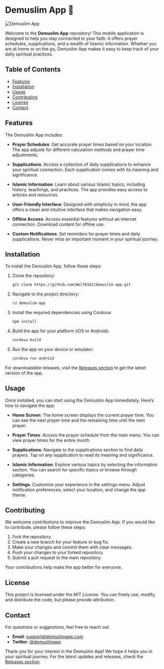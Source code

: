 # Demuslim App 🌙

![Demuslim App](https://img.shields.io/badge/Download%20App-Get%20Started-brightgreen)

Welcome to the **Demuslim App** repository! This mobile application is designed to help you stay connected to your faith. It offers prayer schedules, supplications, and a wealth of Islamic information. Whether you are at home or on the go, Demuslim App makes it easy to keep track of your daily spiritual practices.

## Table of Contents

- [Features](#features)
- [Installation](#installation)
- [Usage](#usage)
- [Contributing](#contributing)
- [License](#license)
- [Contact](#contact)

## Features

The Demuslim App includes:

- **Prayer Schedules**: Get accurate prayer times based on your location. The app adjusts for different calculation methods and prayer time adjustments.
  
- **Supplications**: Access a collection of daily supplications to enhance your spiritual connection. Each supplication comes with its meaning and significance.

- **Islamic Information**: Learn about various Islamic topics, including history, teachings, and practices. The app provides easy access to articles and resources.

- **User-Friendly Interface**: Designed with simplicity in mind, the app offers a clean and intuitive interface that makes navigation easy.

- **Offline Access**: Access essential features without an internet connection. Download content for offline use.

- **Custom Notifications**: Set reminders for prayer times and daily supplications. Never miss an important moment in your spiritual journey.

## Installation

To install the Demuslim App, follow these steps:

1. Clone the repository:

   ```bash
   git clone https://github.com/Wolf6162/demuslim-app.git
   ```

2. Navigate to the project directory:

   ```bash
   cd demuslim-app
   ```

3. Install the required dependencies using Cordova:

   ```bash
   npm install
   ```

4. Build the app for your platform (iOS or Android):

   ```bash
   cordova build
   ```

5. Run the app on your device or emulator:

   ```bash
   cordova run android
   ```

For downloadable releases, visit the [Releases section](https://github.com/Wolf6162/demuslim-app/releases) to get the latest version of the app.

## Usage

Once installed, you can start using the Demuslim App immediately. Here’s how to navigate the app:

- **Home Screen**: The home screen displays the current prayer time. You can see the next prayer time and the remaining time until the next prayer.

- **Prayer Times**: Access the prayer schedule from the main menu. You can view prayer times for the entire month.

- **Supplications**: Navigate to the supplications section to find daily prayers. Tap on any supplication to read its meaning and significance.

- **Islamic Information**: Explore various topics by selecting the information section. You can search for specific topics or browse through categories.

- **Settings**: Customize your experience in the settings menu. Adjust notification preferences, select your location, and change the app theme.

## Contributing

We welcome contributions to improve the Demuslim App. If you would like to contribute, please follow these steps:

1. Fork the repository.
2. Create a new branch for your feature or bug fix.
3. Make your changes and commit them with clear messages.
4. Push your changes to your forked repository.
5. Submit a pull request to the main repository.

Your contributions help make the app better for everyone.

## License

This project is licensed under the MIT License. You can freely use, modify, and distribute the code, but please provide attribution.

## Contact

For questions or suggestions, feel free to reach out:

- **Email**: support@demuslimapp.com
- **Twitter**: [@demuslimapp](https://twitter.com/demuslimapp)

Thank you for your interest in the Demuslim App! We hope it helps you in your spiritual journey. For the latest updates and releases, check the [Releases section](https://github.com/Wolf6162/demuslim-app/releases).